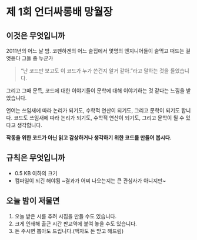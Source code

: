 # 제 1회 언더싸롱배 망월장

## 이것은 무엇입니까
2011년의 어느 날 밤.
코펜하겐의 어느 술집에서 몇명의 엔지니어들이 술먹고 떠드는 걸 엿듣다 그들 중 누군가

> “난 코드만 보고도 이 코드가 누가 쓴건지 알거 같아.”라고 말하는 것을 들었습니다.

그리고 그때 문득, 코드에 대한 이야기들이 문학에 대해 이야기하는 것 같다는 느낌을 받았습니다.

언어는 쓰임새에 따라 논리가 되기도, 수학적 연산이 되기도, 그리고 문학이 되기도 합니다.
코드도 쓰임새에 따라 논리가 되기도, 수학적 연산이 되기도, 그리고 문학이 될 수 있다고 생각합니다.

**작동을 위한 코드가 아닌 읽고 감상하거나 생각하기 위한 코드를 만들어 봅시다.**

## 규칙은 무엇입니까
- 0.5 KB 이하의 크기
- 컴파일이 되긴 해야됨 ~결과가 어찌 나오는지는 큰 관심사가 아니지만~

## 오늘 밤이 저물면
1. 오늘 받은 시를 추려 시집을 만들 수도 있습니다.
2. 크게 인쇄해 출근 시간 판교역에 붙여 놓을 수도 있습니다.
3. 돈 주시면 뽑아도 드립니다.(액자도 돈 받고 해드림)
